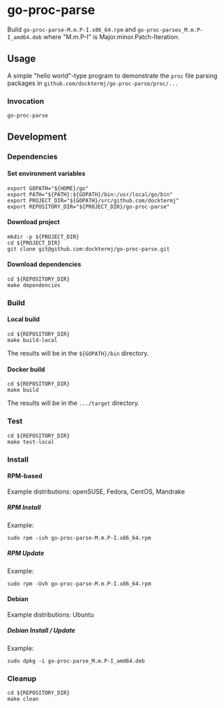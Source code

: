 # go-proc-parse

Build `go-proc-parse-M.m.P-I.x86_64.rpm`
and   `go-proc-parses_M.m.P-I_amd64.deb`
where "M.m.P-I" is Major.minor.Patch-Iteration.

## Usage

A simple "hello world"-type program to demonstrate
the `proc` file parsing packages in `github.com/docktermj/go-proc-parse/proc/...` 

### Invocation

```console
go-proc-parse
```

## Development

### Dependencies

#### Set environment variables

```console
export GOPATH="${HOME}/go"
export PATH="${PATH}:${GOPATH}/bin:/usr/local/go/bin"
export PROJECT_DIR="${GOPATH}/src/github.com/docktermj"
export REPOSITORY_DIR="${PROJECT_DIR}/go-proc-parse"
```

#### Download project

```console
mkdir -p ${PROJECT_DIR}
cd ${PROJECT_DIR}
git clone git@github.com:docktermj/go-proc-parse.git
```

#### Download dependencies

```console
cd ${REPOSITORY_DIR}
make dependencies
```

### Build

#### Local build

```console
cd ${REPOSITORY_DIR}
make build-local
```

The results will be in the `${GOPATH}/bin` directory.

#### Docker build

```console
cd ${REPOSITORY_DIR}
make build
```

The results will be in the `.../target` directory.

### Test

```console
cd ${REPOSITORY_DIR}
make test-local
```

### Install

#### RPM-based

Example distributions: openSUSE, Fedora, CentOS, Mandrake

##### RPM Install

Example:

```console
sudo rpm -ivh go-proc-parse-M.m.P-I.x86_64.rpm
```

##### RPM Update

Example: 

```console
sudo rpm -Uvh go-proc-parse-M.m.P-I.x86_64.rpm
```

#### Debian

Example distributions: Ubuntu

##### Debian Install / Update

Example:

```console
sudo dpkg -i go-proc-parse_M.m.P-I_amd64.deb
```

### Cleanup

```console
cd ${REPOSITORY_DIR}
make clean
```
